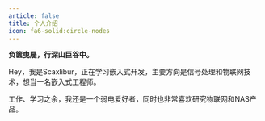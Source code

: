 ```yaml
---
article: false
title: 个人介绍
icon: fa6-solid:circle-nodes
---
```


**负箧曳屣，行深山巨谷中。**

Hey，我是Scaxlibur，正在学习嵌入式开发，主要方向是信号处理和物联网技术，想当一名嵌入式工程师。

工作、学习之余，我还是一个弱电爱好者，同时也非常喜欢研究物联网和NAS产品。
